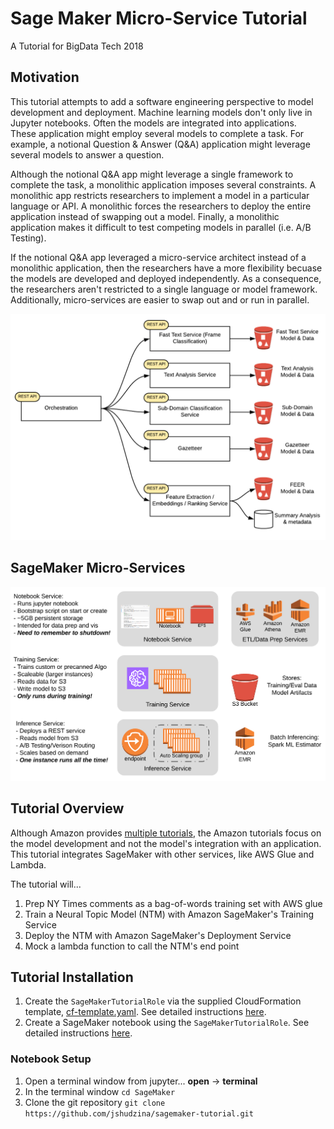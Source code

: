 # Sage Maker Micro-Service Tutorial

A Tutorial for BigData Tech 2018

## Motivation

This tutorial attempts to add a software engineering perspective to model
development and deployment.  Machine learning models don't only
live in Jupyter notebooks. Often the models are integrated into applications.  
These application might employ several models to complete a task. For example, a
notional Question & Answer (Q&A) application might leverage several models to answer a
question.

Although the notional Q&A app might leverage a single framework to complete
the task, a monolithic application imposes several constraints.  A monolithic
app restricts researchers to implement a model in a particular language or API.
A monolithic forces the researchers to deploy the entire application instead of
swapping out a model.  Finally, a monolithic application makes it difficult to
test competing models in parallel (i.e. A/B Testing).

If the notional Q&A app leveraged a micro-service architect instead of a
monolithic application, then the researchers have a more flexibility becuase the
models are developed and deployed independently.  As a consequence, the
researchers aren't restricted to a single language or model framework.  Additionally,
micro-services are easier to swap out and or run in parallel.

![Notional Q&A System](/images/QAMicroServices.png)


## SageMaker Micro-Services

![SageMaker MicroServices](/images/SagemakerDiagram.png)

## Tutorial Overview

Although Amazon provides
[multiple tutorials](https://github.com/awslabs/amazon-sagemaker-examples), the
Amazon  tutorials focus on the model development and not the model's integration
with an application.  This tutorial integrates SageMaker with other services,
like AWS Glue and Lambda.

The tutorial will...
1. Prep NY Times comments as a bag-of-words training set with AWS glue
2. Train a Neural Topic Model (NTM) with Amazon SageMaker's Training Service
3. Deploy the NTM with Amazon SageMaker's Deployment Service
4. Mock a lambda function to call the NTM's end point

## Tutorial Installation

1. Create the ```SageMakerTutorialRole``` via the supplied CloudFormation
  template, [cf-template.yaml](cf-template.yaml).  See detailed instructions [here](RoleSetup.md).
2. Create a SageMaker notebook using the ```SageMakerTutorialRole```. See detailed instructions [here](CreateNotebook.md).


### Notebook Setup

1. Open a terminal window from jupyter...   **open** -> **terminal**
2. In the terminal window ```cd SageMaker```
3. Clone the git repository ```git clone https://github.com/jshudzina/sagemaker-tutorial.git```
